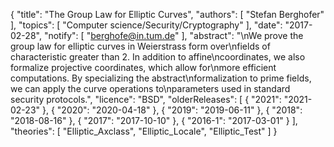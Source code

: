 {
    "title": "The Group Law for Elliptic Curves",
    "authors": [
        "Stefan Berghofer"
    ],
    "topics": [
        "Computer science/Security/Cryptography"
    ],
    "date": "2017-02-28",
    "notify": [
        "berghofe@in.tum.de"
    ],
    "abstract": "\nWe prove the group law for elliptic curves in Weierstrass form over\nfields of characteristic greater than 2. In addition to affine\ncoordinates, we also formalize projective coordinates, which allow for\nmore efficient computations. By specializing the abstract\nformalization to prime fields, we can apply the curve operations to\nparameters used in standard security protocols.",
    "licence": "BSD",
    "olderReleases": [
        {
            "2021": "2021-02-23"
        },
        {
            "2020": "2020-04-18"
        },
        {
            "2019": "2019-06-11"
        },
        {
            "2018": "2018-08-16"
        },
        {
            "2017": "2017-10-10"
        },
        {
            "2016-1": "2017-03-01"
        }
    ],
    "theories": [
        "Elliptic_Axclass",
        "Elliptic_Locale",
        "Elliptic_Test"
    ]
}